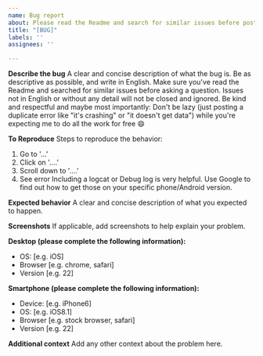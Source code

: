 ```yaml
---
name: Bug report
about: Please read the Readme and search for similar issues before posting!
title: "[BUG]"
labels: ''
assignees: ''

---
```


**Describe the bug**
A clear and concise description of what the bug is.
Be as descriptive as possible, and write in English.
Make sure you've read the Readme and searched for similar issues before asking a question.
Issues not in English or without any detail will not be closed and ignored. 
Be kind and respectful and maybe most importantly: Don't be lazy (just posting a duplicate error like "it's crashing" or "it doesn't get data") while you're expecting me to do all the work for free 😄


**To Reproduce**
Steps to reproduce the behavior:
1. Go to '...'
2. Click on '....'
3. Scroll down to '....'
4. See error
Including a logcat or Debug log is very helpful. Use Google to find out how to get those on your specific phone/Android version.

**Expected behavior**
A clear and concise description of what you expected to happen.

**Screenshots**
If applicable, add screenshots to help explain your problem.

**Desktop (please complete the following information):**
 - OS: [e.g. iOS]
 - Browser [e.g. chrome, safari]
 - Version [e.g. 22]

**Smartphone (please complete the following information):**
 - Device: [e.g. iPhone6]
 - OS: [e.g. iOS8.1]
 - Browser [e.g. stock browser, safari]
 - Version [e.g. 22]

**Additional context**
Add any other context about the problem here.
